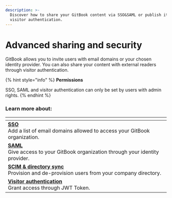 ```yaml
---
description: >-
  Discover how to share your GitBook content via SSO&SAML or publish it through
  visitor authentication.
---
```


# Advanced sharing and security

GitBook allows you to invite users with email domains or your chosen identity provider. You can also share your content with external readers through visitor authentication.&#x20;

{% hint style="info" %}
**Permissions**

SSO, SAML and visitor authentication can only be set by users with admin rights.
{% endhint %}

### **Learn more about:**&#x20;

<table data-view="cards"><thead><tr><th></th></tr></thead><tbody><tr><td><a href="sso-and-saml.md"><strong>SSO</strong> </a><br>Add a list of email domains allowed to access your GitBook organization.</td></tr><tr><td><a href="saml/"><strong>SAML</strong></a><br>Give access to your GitBook organization through your identity provider.</td></tr><tr><td><strong></strong><a href="scim-and-directory-sync/"><strong>SCIM &#x26; directory sync</strong></a><br>Provision and de-provision users from your company directory.</td></tr><tr><td><strong></strong><a href="../../publishing/visitor-authentication.md"><strong>Visitor authentication</strong></a> <strong></strong> <br>Grant access through JWT Token.</td></tr></tbody></table>
